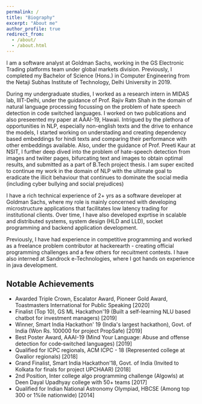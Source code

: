 ```yaml
---
permalink: /
title: "Biography"
excerpt: "About me"
author_profile: true
redirect_from: 
  - /about/
  - /about.html
---
```


I am a software analyst at Goldman Sachs, working in the GS Electronic Trading platforms team under global markets division. Previously, I completed my Bachelor of Science (Hons.) in Computer Engineering from the Netaji Subhas Institute of Technology, Delhi University in 2019.

During my undergraduate studies, I worked as a research intern in MIDAS lab, IIIT-Delhi, under the guidance of Prof. Rajiv Ratn Shah in the domain of natural language processing focussing on the problem of hate speech detection in code switched languages. I worked on two publications and also preseented my paper at AAAI-19, Hawaii. Intrigued  by the plethora of opportunities in NLP, especially non-english texts and the drive to enhance the models, I started working on understading and creating dependency based embeddings for hindi texts and comparing their performance with other embeddings available. Also, under the guidance of Prof. Preeti Kaur at NSIT, I further deep dived into the problem of hate-speech detection from images and twiiter pages, bifurcating text and images to obtain optimal results, and submitted as a part of B.Tech project thesis. I am super excited to continue my work in the domain of NLP with the ultimate goal to eradicate the illicit behaviour that continues to dominate the social media (including cyber bullying and social prejudices)

I have a rich technical experience of 2+ yrs as a software developer at Goldman Sachs, where my role is mainly concerned with developing microstructure applications that facilitates low latency trading for institutional clients. Over time, I have also developed exprtise in scalable and distributed systems, system design (HLD and LLD), socket programming and backend application development. 

Previously, I have had experience in competitive programming and worked as a freelance problem contributor at hackerearth - creating official programming challenges and a few others for recuitment contests. I have also interned at Sandrock e-Technologies, where I got hands on experience in java development.   

<h2>Notable Achievements</h2>

* Awarded Triple Crown, Escalator Award, Pioneer Gold Award, Toastmasters International for Public Speaking [2020]
* Finalist (Top 10), GS ML Hackathon'19 (Built a self-learning NLU based chatbot for investment managers) [2019]
* Winner, Smart India Hackathon' 19 (India's largest hackathon), Govt. of India (Won Rs. 100000 for project PropSafe) [2019]
* Best Poster Award, AAAI-19 (Mind Your Language: Abuse and offense detection for code‑switched languages) [2019] 
* Qualified for ICPC regionals, ACM ICPC - 18 (Represented college at Gwalior regionals) [2018] 
* Grand Finalist, Smart India Hackathon'18, Govt. of India (Invited to Kolkata for finals for project UPCHAAR) [2018] 
* 2nd Position, Inter college algo programming challenge (Algowls) at Deen Dayal Upadhyay college with 50+ teams [2017]
* Qualified for Indian National Astronomy Olympiad, HBCSE (Among top 300 or 1%ile nationwide) [2014]